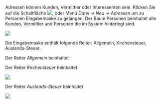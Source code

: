 Adressen können Kunden, Vermittler oder Interessenten sein. 
Klicken Sie auf die Schaltfläche ![](http://xpecto.github.io/docs/img/img_1431524686794.png), oder Menü *Datei → Neu → Adressen* um zu  Personen Eingabemaske zu gelangen.
Der Baum Personen beinhaltet alle Kunden, Vermittler und Personen die im System hinterlegt sind.

![](http://xpecto.github.io/docs/img/img_1431525294793.png)

Die Eingabemaske enthält folgende Reiter: Allgemein, Kirchensteuer, Auslands-Steuer.

Der Reiter *Allgemein* beinhaltet

Der Reiter *Kirchensteuer* beinhaltet

![](http://xpecto.github.io/docs/img/img_1431525755009.png)

Der Reiter *Auslands-Steuer* beinhaltet

![](http://xpecto.github.io/docs/img/img_1431525680581.png)
